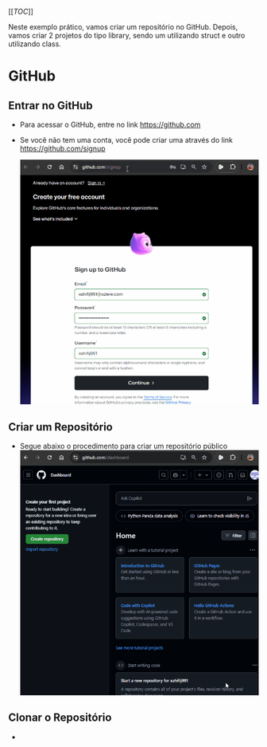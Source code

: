 [[_TOC_]]

Neste exemplo prático, vamos criar um repositório no GitHub. Depois, vamos criar 2 projetos do tipo library, sendo um utilizando struct e outro utilizando class.

# GitHub

## Entrar no GitHub

- Para acessar o GitHub, entre no link https://github.com
- Se você não tem uma conta, você pode criar uma através do link https://github.com/signup

  ![animacao.gif](/.attachments/animacao-0bc9f4eb-abf3-4d2c-af39-321def9cdfce.gif)

## Criar um Repositório

- Segue abaixo o procedimento para criar um repositório público
  ![animacao.gif](/.attachments/animacao-bfba3c71-5c70-4841-8b5b-1b61e7b29c32.gif)

## Clonar o Repositório

- 